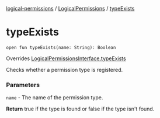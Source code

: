 [logical-permissions](../index.md) / [LogicalPermissions](index.md) / [typeExists](.)

# typeExists

`open fun typeExists(name: String): Boolean`

Overrides [LogicalPermissionsInterface.typeExists](../-logical-permissions-interface/type-exists.md)

Checks whether a permission type is registered.

### Parameters

`name` - The name of the permission type.

**Return**
true if the type is found or false if the type isn't found.

